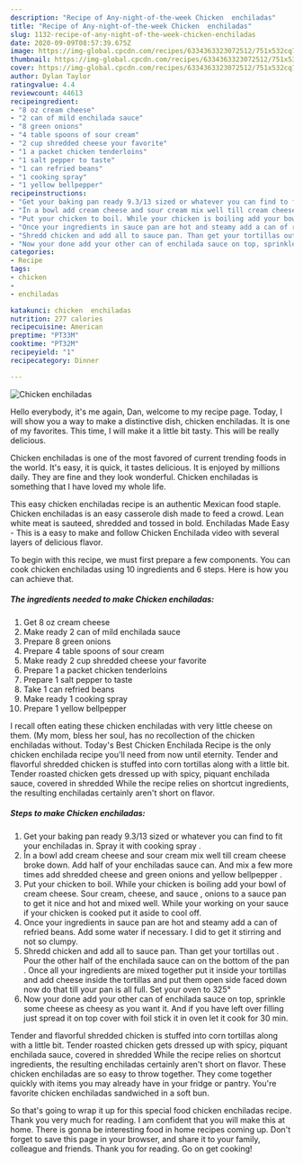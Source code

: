 ```yaml
---
description: "Recipe of Any-night-of-the-week Chicken  enchiladas"
title: "Recipe of Any-night-of-the-week Chicken  enchiladas"
slug: 1132-recipe-of-any-night-of-the-week-chicken-enchiladas
date: 2020-09-09T08:57:39.675Z
image: https://img-global.cpcdn.com/recipes/6334363323072512/751x532cq70/chicken-enchiladas-recipe-main-photo.jpg
thumbnail: https://img-global.cpcdn.com/recipes/6334363323072512/751x532cq70/chicken-enchiladas-recipe-main-photo.jpg
cover: https://img-global.cpcdn.com/recipes/6334363323072512/751x532cq70/chicken-enchiladas-recipe-main-photo.jpg
author: Dylan Taylor
ratingvalue: 4.4
reviewcount: 44613
recipeingredient:
- "8 oz cream cheese"
- "2 can of mild enchilada sauce"
- "8 green onions"
- "4 table spoons of sour cream"
- "2 cup shredded cheese your favorite"
- "1 a packet chicken tenderloins"
- "1 salt pepper to taste"
- "1 can refried beans"
- "1 cooking spray"
- "1 yellow bellpepper"
recipeinstructions:
- "Get your baking pan ready 9.3/13 sized or whatever you can find to fit your enchiladas in. Spray it with cooking spray ."
- "În a bowl add cream cheese and sour cream mix well till cream cheese broke down. Add half  of your enchiladas sauce can.  And mix a few more times add shredded cheese and green onions and yellow bellpepper ."
- "Put your chicken to boil. While your chicken is boiling add your bowl of cream cheese. Sour cream, cheese, and sauce , onions to a sauce pan to get it nice and hot and mixed well. While your working on your sauce if your chicken is cooked put it aside to cool off."
- "Once your ingredients in sauce pan are hot and steamy add a can of refried beans. Add some water if necessary.  I did to get it stirring and not so clumpy."
- "Shredd chicken and add all to sauce pan. Than get your tortillas out . Pour the other half of the enchilada sauce can on the bottom of the pan . Once all your ingredients are mixed together put it inside your tortillas and add cheese inside the tortillas and put them open side faced down now do that till your pan is all full. Set your oven to 325°"
- "Now your done add your other can of enchilada sauce on top, sprinkle some cheese as cheesy as you want it. And if you have left over filling just spread it on top cover with foil stick it in oven let it cook for 30 min."
categories:
- Recipe
tags:
- chicken
- 
- enchiladas

katakunci: chicken  enchiladas 
nutrition: 277 calories
recipecuisine: American
preptime: "PT33M"
cooktime: "PT32M"
recipeyield: "1"
recipecategory: Dinner

---
```



![Chicken  enchiladas](https://img-global.cpcdn.com/recipes/6334363323072512/751x532cq70/chicken-enchiladas-recipe-main-photo.jpg)

Hello everybody, it's me again, Dan, welcome to my recipe page. Today, I will show you a way to make a distinctive dish, chicken  enchiladas. It is one of my favorites. This time, I will make it a little bit tasty. This will be really delicious.

Chicken  enchiladas is one of the most favored of current trending foods in the world. It's easy, it is quick, it tastes delicious. It is enjoyed by millions daily. They are fine and they look wonderful. Chicken  enchiladas is something that I have loved my whole life.

This easy chicken enchiladas recipe is an authentic Mexican food staple. Chicken enchiladas is an easy casserole dish made to feed a crowd. Lean white meat is sauteed, shredded and tossed in bold. Enchiladas Made Easy - This is a easy to make and follow Chicken Enchilada video with several layers of delicious flavor.


To begin with this recipe, we must first prepare a few components. You can cook chicken  enchiladas using 10 ingredients and 6 steps. Here is how you can achieve that.

<!--inarticleads1-->

##### The ingredients needed to make Chicken  enchiladas:

1. Get 8 oz cream cheese
1. Make ready 2 can of mild enchilada sauce
1. Prepare 8 green onions
1. Prepare 4 table spoons of sour cream
1. Make ready 2 cup shredded cheese your favorite
1. Prepare 1 a packet chicken tenderloins
1. Prepare 1 salt pepper to taste
1. Take 1 can refried beans
1. Make ready 1 cooking spray
1. Prepare 1 yellow bellpepper


I recall often eating these chicken enchiladas with very little cheese on them. (My mom, bless her soul, has no recollection of the chicken enchiladas without. Today&#39;s Best Chicken Enchilada Recipe is the only chicken enchilada recipe you&#39;ll need from now until eternity. Tender and flavorful shredded chicken is stuffed into corn tortillas along with a little bit. Tender roasted chicken gets dressed up with spicy, piquant enchilada sauce, covered in shredded While the recipe relies on shortcut ingredients, the resulting enchiladas certainly aren&#39;t short on flavor. 

<!--inarticleads2-->

##### Steps to make Chicken  enchiladas:

1. Get your baking pan ready 9.3/13 sized or whatever you can find to fit your enchiladas in. Spray it with cooking spray .
1. În a bowl add cream cheese and sour cream mix well till cream cheese broke down. Add half  of your enchiladas sauce can.  And mix a few more times add shredded cheese and green onions and yellow bellpepper .
1. Put your chicken to boil. While your chicken is boiling add your bowl of cream cheese. Sour cream, cheese, and sauce , onions to a sauce pan to get it nice and hot and mixed well. While your working on your sauce if your chicken is cooked put it aside to cool off.
1. Once your ingredients in sauce pan are hot and steamy add a can of refried beans. Add some water if necessary.  I did to get it stirring and not so clumpy.
1. Shredd chicken and add all to sauce pan. Than get your tortillas out . Pour the other half of the enchilada sauce can on the bottom of the pan . Once all your ingredients are mixed together put it inside your tortillas and add cheese inside the tortillas and put them open side faced down now do that till your pan is all full. Set your oven to 325°
1. Now your done add your other can of enchilada sauce on top, sprinkle some cheese as cheesy as you want it. And if you have left over filling just spread it on top cover with foil stick it in oven let it cook for 30 min.


Tender and flavorful shredded chicken is stuffed into corn tortillas along with a little bit. Tender roasted chicken gets dressed up with spicy, piquant enchilada sauce, covered in shredded While the recipe relies on shortcut ingredients, the resulting enchiladas certainly aren&#39;t short on flavor. These chicken enchiladas are so easy to throw together. They come together quickly with items you may already have in your fridge or pantry. You&#39;re favorite chicken enchiladas sandwiched in a soft bun. 

So that's going to wrap it up for this special food chicken  enchiladas recipe. Thank you very much for reading. I am confident that you will make this at home. There is gonna be interesting food in home recipes coming up. Don't forget to save this page in your browser, and share it to your family, colleague and friends. Thank you for reading. Go on get cooking!
